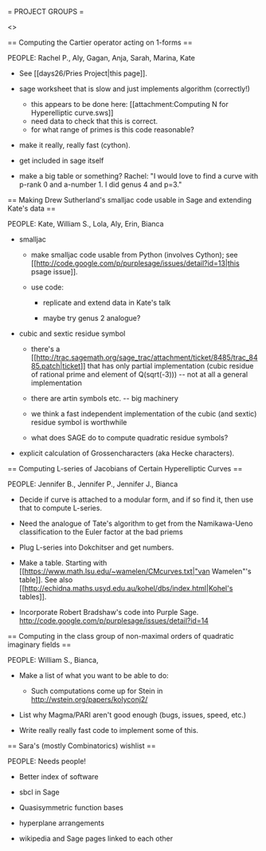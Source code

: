 = PROJECT GROUPS =

<<TableOfContents>>

== Computing the Cartier operator acting on 1-forms ==

PEOPLE: Rachel P., Aly, Gagan, Anja, Sarah, Marina, Kate

  * See [[days26/Pries Project|this page]].

  * sage worksheet that is slow and just implements algorithm (correctly!)
    * this appears to be done here: [[attachment:Computing N for Hyperelliptic curve.sws]]
    * need data to check that this is correct.
    * for what range of primes is this code reasonable?

  * make it really, really fast (cython). 

  * get included in sage itself

  * make a big table or something?   Rachel: "I would love to find a curve with p-rank 0 and a-number 1.   I did genus 4 and p=3."


== Making Drew Sutherland's smalljac code usable in Sage and extending Kate's data ==

PEOPLE: Kate, William S., Lola, Aly, Erin, Bianca

  * smalljac

      * make smalljac code usable from Python  (involves Cython); see [[http://code.google.com/p/purplesage/issues/detail?id=13|this psage issue]].

      * use code:
 
          - replicate and extend data in Kate's talk
 
          - maybe try genus 2 analogue?

  * cubic and sextic residue symbol

      * there's a [[http://trac.sagemath.org/sage_trac/attachment/ticket/8485/trac_8485.patch|ticket]] that has only partial implementation (cubic residue of rational prime and element of Q(sqrt(-3))) -- not at all a general implementation

      * there are artin symbols etc. -- big machinery

      * we think a fast independent implementation of the cubic (and sextic) residue symbol is worthwhile

      * what does SAGE do to compute quadratic residue symbols?

  * explicit calculation of Grossencharacters (aka Hecke characters). 


== Computing L-series of Jacobians of Certain Hyperelliptic Curves ==

PEOPLE: Jennifer B., Jennifer P., Jennifer J., Bianca

  * Decide if curve is attached to a modular form, and if so find it, then use that to compute L-series.

  * Need the analogue of Tate's algorithm to get from the Namikawa-Ueno classification to the Euler factor at the bad priems

  * Plug L-series into Dokchitser and get numbers.

  * Make a table.  Starting with [[https://www.math.lsu.edu/~wamelen/CMcurves.txt|"van Wamelen"'s table]].  See also [[http://echidna.maths.usyd.edu.au/kohel/dbs/index.html|Kohel's tables]].

  * Incorporate Robert Bradshaw's code into Purple Sage.  http://code.google.com/p/purplesage/issues/detail?id=14


== Computing in the class group of non-maximal orders of quadratic imaginary fields ==

PEOPLE: William S., Bianca, 

  * Make a list of what you want to be able to do:
      - Such computations come up for Stein in http://wstein.org/papers/kolyconj2/

  * List why Magma/PARI aren't good enough (bugs, issues, speed, etc.)

  * Write really really fast code to implement some of this. 

  
== Sara's (mostly Combinatorics) wishlist ==

PEOPLE:  Needs people!

  * Better index of software
   
  * sbcl in Sage
    
  * Quasisymmetric function bases
  
  * hyperplane arrangements
  
  * wikipedia and Sage pages linked to each other
